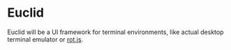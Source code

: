 Euclid
======

Euclid will be a UI framework for terminal environments, like actual desktop
terminal emulator or [rot.js][rot-js]. 

[rot-js]: http://ondras.github.io/rot.js/hp/
